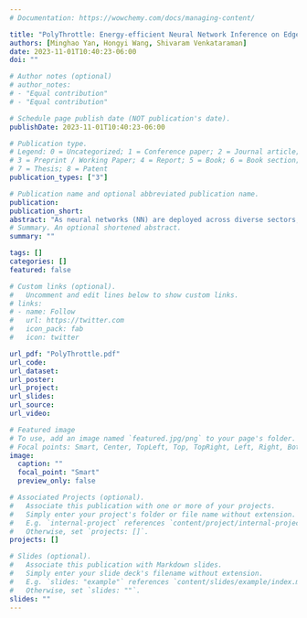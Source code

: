 ```yaml
---
# Documentation: https://wowchemy.com/docs/managing-content/

title: "PolyThrottle: Energy-efficient Neural Network Inference on Edge Devices"
authors: [Minghao Yan, Hongyi Wang, Shivaram Venkataraman]
date: 2023-11-01T10:40:23-06:00
doi: ""

# Author notes (optional)
# author_notes:
# - "Equal contribution"
# - "Equal contribution"

# Schedule page publish date (NOT publication's date).
publishDate: 2023-11-01T10:40:23-06:00

# Publication type.
# Legend: 0 = Uncategorized; 1 = Conference paper; 2 = Journal article;
# 3 = Preprint / Working Paper; 4 = Report; 5 = Book; 6 = Book section;
# 7 = Thesis; 8 = Patent
publication_types: ["3"]

# Publication name and optional abbreviated publication name.
publication: 
publication_short: 
abstract: "As neural networks (NN) are deployed across diverse sectors, their energy demand correspondingly grows. While several prior works have focused on reducing energy consumption during training, the continuous operation of ML-powered systems leads to significant energy use during inference. This paper investigates how the configuration of on-device hardware—elements such as GPU, memory, and CPU frequency, often neglected in prior studies, affects energy consumption for NN inference with regular fine-tuning. We propose PolyThrottle, a solution that optimizes configurations across individual hardware components using Constrained Bayesian Optimization in an energy-conserving manner. Our empirical evaluation uncovers novel facets of the energy-performance equilibrium showing that we can save up to 36 percent of energy for popular models. We also validate that PolyThrottle can quickly converge towards near-optimal settings while satisfying application constraints."
# Summary. An optional shortened abstract.
summary: ""

tags: []
categories: []
featured: false

# Custom links (optional).
#   Uncomment and edit lines below to show custom links.
# links:
# - name: Follow
#   url: https://twitter.com
#   icon_pack: fab
#   icon: twitter

url_pdf: "PolyThrottle.pdf"
url_code: 
url_dataset:
url_poster:
url_project:
url_slides:
url_source:
url_video:

# Featured image
# To use, add an image named `featured.jpg/png` to your page's folder. 
# Focal points: Smart, Center, TopLeft, Top, TopRight, Left, Right, BottomLeft, Bottom, BottomRight.
image:
  caption: ""
  focal_point: "Smart"
  preview_only: false

# Associated Projects (optional).
#   Associate this publication with one or more of your projects.
#   Simply enter your project's folder or file name without extension.
#   E.g. `internal-project` references `content/project/internal-project/index.md`.
#   Otherwise, set `projects: []`.
projects: []

# Slides (optional).
#   Associate this publication with Markdown slides.
#   Simply enter your slide deck's filename without extension.
#   E.g. `slides: "example"` references `content/slides/example/index.md`.
#   Otherwise, set `slides: ""`.
slides: ""
---
```


